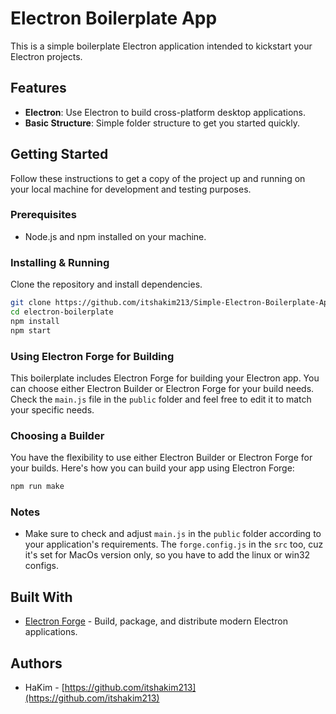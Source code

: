 # Electron Boilerplate App

This is a simple boilerplate Electron application intended to kickstart your Electron projects.

## Features

- **Electron**: Use Electron to build cross-platform desktop applications.
- **Basic Structure**: Simple folder structure to get you started quickly.

## Getting Started

Follow these instructions to get a copy of the project up and running on your local machine for development and testing purposes.

### Prerequisites

- Node.js and npm installed on your machine.

### Installing & Running

Clone the repository and install dependencies.

```bash
git clone https://github.com/itshakim213/Simple-Electron-Boilerplate-App.git
cd electron-boilerplate
npm install
npm start
```

### Using Electron Forge for Building

This boilerplate includes Electron Forge for building your Electron app. You can choose either Electron Builder or Electron Forge for your build needs. Check the `main.js` file in the `public` folder and feel free to edit it to match your specific needs.

### Choosing a Builder

You have the flexibility to use either Electron Builder or Electron Forge for your builds. Here's how you can build your app using Electron Forge:

```bash
npm run make
```

### Notes

- Make sure to check and adjust `main.js` in the `public` folder according to your application's requirements. The `forge.config.js` in the `src` too, cuz it's set for MacOs version only, so you have to add the linux or win32 configs.

## Built With

- [Electron Forge](https://www.electronforge.io/) - Build, package, and distribute modern Electron applications.


## Authors

- HaKim - [https://github.com/itshakim213](https://github.com/itshakim213)
